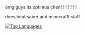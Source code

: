 omg guys its optimus chen! ! ! ! ! ! !

does beat saber and minecrafft stuff

<a href="#"><img alt="Top Languages" src="https://github-readme-stats.vercel.app/api/top-langs/?username=OptimusChen&langs_count=8&count_private=true&layout=compact&theme=buefy&hide_border=true&bg_color=1a1b27" /></a>
